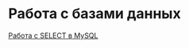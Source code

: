 # Работа с базами данных

[Работа с SELECT в MySQL](https://docs.google.com/spreadsheets/d/1kW3jvaLhxjw5ldmNcLU339WgPp8ncmrVQJ0yRysA2VQ/edit?usp=sharing)

